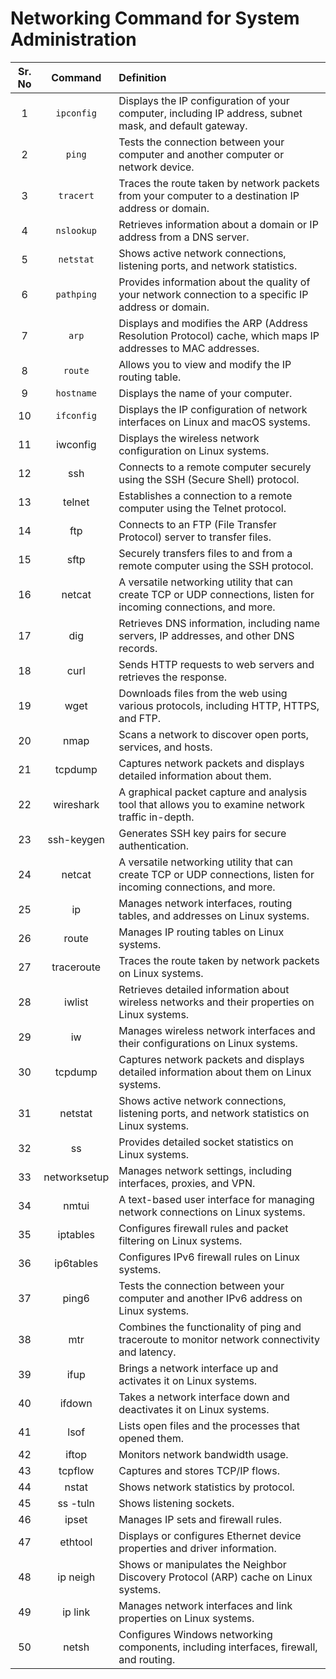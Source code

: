 # Networking Command for System Administration

| Sr. No | Command | Definition |
| :---: | :---: | :--- |
| 1 | `ipconfig` | Displays the IP configuration of your computer, including IP address, subnet mask, and default gateway. |
| 2 | `ping` | Tests the connection between your computer and another computer or network device. |
| 3 | `tracert` | Traces the route taken by network packets from your computer to a destination IP address or domain. |
| 4 | `nslookup` | Retrieves information about a domain or IP address from a DNS server. |
| 5 | `netstat` | Shows active network connections, listening ports, and network statistics. |
| 6 | `pathping` | Provides information about the quality of your network connection to a specific IP address or domain. |
| 7 | `arp` | Displays and modifies the ARP (Address Resolution Protocol) cache, which maps IP addresses to MAC addresses. |
| 8 | `route` | Allows you to view and modify the IP routing table. |
| 9 | `hostname` | Displays the name of your computer. |
| 10 | `ifconfig` | Displays the IP configuration of network interfaces on Linux and macOS systems. |
| 11 | iwconfig | Displays the wireless network configuration on Linux systems. |
| 12 | ssh | Connects to a remote computer securely using the SSH (Secure Shell) protocol. |
| 13 | telnet | Establishes a connection to a remote computer using the Telnet protocol. |
| 14 | ftp | Connects to an FTP (File Transfer Protocol) server to transfer files. |
| 15 | sftp | Securely transfers files to and from a remote computer using the SSH protocol. |
| 16 | netcat | A versatile networking utility that can create TCP or UDP connections, listen for incoming connections, and more. |
| 17 | dig | Retrieves DNS information, including name servers, IP addresses, and other DNS records. |
| 18 | curl | Sends HTTP requests to web servers and retrieves the response. |
| 19 | wget | Downloads files from the web using various protocols, including HTTP, HTTPS, and FTP. |
| 20 | nmap | Scans a network to discover open ports, services, and hosts. |
| 21 | tcpdump | Captures network packets and displays detailed information about them. |
| 22 | wireshark | A graphical packet capture and analysis tool that allows you to examine network traffic in-depth. |
| 23 | ssh-keygen | Generates SSH key pairs for secure authentication. |
| 24 | netcat | A versatile networking utility that can create TCP or UDP connections, listen for incoming connections, and more. |
| 25 | ip | Manages network interfaces, routing tables, and addresses on Linux systems. |
| 26 | route | Manages IP routing tables on Linux systems. |
| 27 | traceroute | Traces the route taken by network packets on Linux systems. |
| 28 | iwlist | Retrieves detailed information about wireless networks and their properties on Linux systems. |
| 29 | iw | Manages wireless network interfaces and their configurations on Linux systems. |
| 30 | tcpdump | Captures network packets and displays detailed information about them on Linux systems. |
| 31 | netstat | Shows active network connections, listening ports, and network statistics on Linux systems. |
| 32 | ss | Provides detailed socket statistics on Linux systems. |
| 33 | networksetup | Manages network settings, including interfaces, proxies, and VPN. |
| 34 | nmtui | A text-based user interface for managing network connections on Linux systems. |
| 35 | iptables | Configures firewall rules and packet filtering on Linux systems. |
| 36 | ip6tables | Configures IPv6 firewall rules on Linux systems. |
| 37 | ping6 | Tests the connection between your computer and another IPv6 address on Linux systems. |
| 38 | mtr | Combines the functionality of ping and traceroute to monitor network connectivity and latency. |
| 39 | ifup | Brings a network interface up and activates it on Linux systems. |
| 40 | ifdown | Takes a network interface down and deactivates it on Linux systems. |
| 41 | lsof | Lists open files and the processes that opened them. |
| 42 | iftop | Monitors network bandwidth usage. |
| 43 | tcpflow | Captures and stores TCP/IP flows. |
| 44 | nstat | Shows network statistics by protocol. |
| 45 | ss -tuln | Shows listening sockets. |
| 46 | ipset | Manages IP sets and firewall rules. |
| 47 | ethtool | Displays or configures Ethernet device properties and driver information. |
| 48 | ip neigh | Shows or manipulates the Neighbor Discovery Protocol (ARP) cache on Linux systems. |
| 49 | ip link | Manages network interfaces and link properties on Linux systems. |
| 50 | netsh | Configures Windows networking components, including interfaces, firewall, and routing. |

